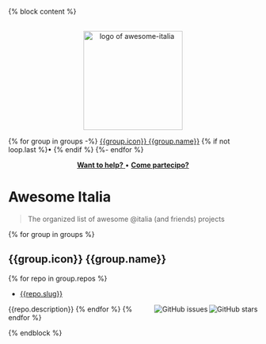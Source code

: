 {% block content %}
<!-- markdownlint-disable line-length no-inline-html -->
<!--
    line-length: Split up badges lines are busier than having long lines
    no-inline-html: We need that sweet center align
-->

<p align="center">
<br>
<img width="200" src="awesome-italia.png" alt="logo of awesome-italia">
<br>
</p>

{% for group in groups -%}
[{{group.icon}} {{group.name}}](#-{{group.slug}}) {% if not loop.last %}•&nbsp;{% endif %}
{%- endfor %}

<p align="center">
<a href="https://developers.italia.it/en/to-do" title="Search issues in need for help" >
    <strong>Want to help?</strong>
</a>
•
<a href="https://come-partecipo.italia.it"
    title="Scopri come contribuire al miglioramento dei servizi pubblici digitali del Paese"
>
    <strong>Come partecipo?</strong>
</a>
</p>

# Awesome Italia

> The organized list of awesome @italia (and friends) projects

{% for group in groups %}
## {{group.icon}} {{group.name}}

{% for repo in group.repos %}
- [{{repo.slug}}](https://github.com/italia/{{repo.slug}})
<img align="right" src="https://img.shields.io/github/stars/italia/{{repo.slug}}?label=%E2%AD%90%EF%B8%8F&logo=github" alt="GitHub stars">
<img align="right" src="https://img.shields.io/github/issues/italia/{{repo.slug}}" alt="GitHub issues">
{{repo.description}}
{% endfor %}
{% endfor %}

{% endblock %}
